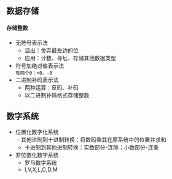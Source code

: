 
## 数据存储
#### 存储整数
- 无符号表示法  
  - 溢出：舍弃最左边的位
  - 应用：计数、寻址、存储其他数据类型
- 符号加绝对值表示法  
  `有两个0：+0，-0`
- 二进制补码表示法
  - 两种运算：反码、补码
  - 以二进制补码格式存储整数
## 数字系统
- 位置化数字化系统  
  - 其他进制到十进制转换：将数码乘其在原系统中的位置并求和
  - 十进制到其他进制转换：实数部分-连除；小数部分-连乘
- 非位置化数字系统
  - 罗马数字系统
  - I,V,X,L,C,D,M
